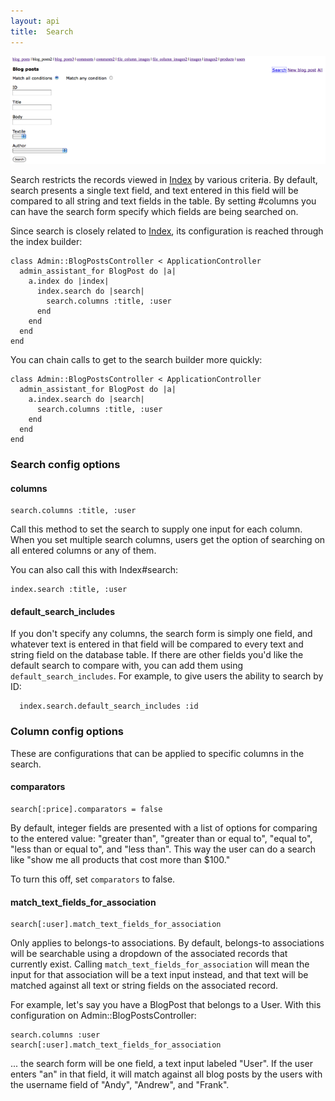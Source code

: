 ```yaml
---
layout: api
title:  Search
---
```


![index](../img/blog_posts-search.png)

Search restricts the records viewed in [Index] by various criteria. By default, search presents a single text field, and text entered in this field will be compared to all string and text fields in the table. By setting #columns you can have the search form specify which fields are being searched on.

Since search is closely related to [Index], its configuration is reached through the index builder:

    class Admin::BlogPostsController < ApplicationController
      admin_assistant_for BlogPost do |a|
        a.index do |index|
          index.search do |search|
            search.columns :title, :user
          end
        end
      end
    end

You can chain calls to get to the search builder more quickly:

    class Admin::BlogPostsController < ApplicationController
      admin_assistant_for BlogPost do |a|
        a.index.search do |search|
          search.columns :title, :user
        end
      end
    end

### Search config options

#### columns
<a name="builder_columns"></a>

    search.columns :title, :user

Call this method to set the search to supply one input for each column. When you set multiple search columns, users get the option of searching on all entered columns or any of them.

You can also call this with Index#search:

    index.search :title, :user
    
#### default\_search\_includes

If you don't specify any columns, the search form is simply one field, and whatever text is entered in that field will be compared to every text and string field on the database table. If there are other fields you'd like the default search to compare with, you can add them using `default_search_includes`. For example, to give users the ability to search by ID:

      index.search.default_search_includes :id


### Column config options

These are configurations that can be applied to specific columns in the search.

#### comparators

    search[:price].comparators = false
    
By default, integer fields are presented with a list of options for comparing to the entered value: "greater than", "greater than or equal to", "equal to", "less than or equal to", and "less than". This way the user can do a search like "show me all products that cost more than $100."

To turn this off, set `comparators` to false.

#### match\_text\_fields\_for\_association

    search[:user].match_text_fields_for_association

Only applies to belongs-to associations. By default, belongs-to associations will be searchable using a dropdown of the associated records that currently exist. Calling `match_text_fields_for_association` will mean the input for that association will be a text input instead, and that text will be matched against all text or string fields on the associated record.

For example, let's say you have a BlogPost that belongs to a User. With this configuration on Admin::BlogPostsController:

    search.columns :user
    search[:user].match_text_fields_for_association

... the search form will be one field, a text input labeled "User". If the user enters "an" in that field, it will match against all blog posts by the users with the username field of "Andy", "Andrew", and "Frank".


[Index]: ./idx.html

